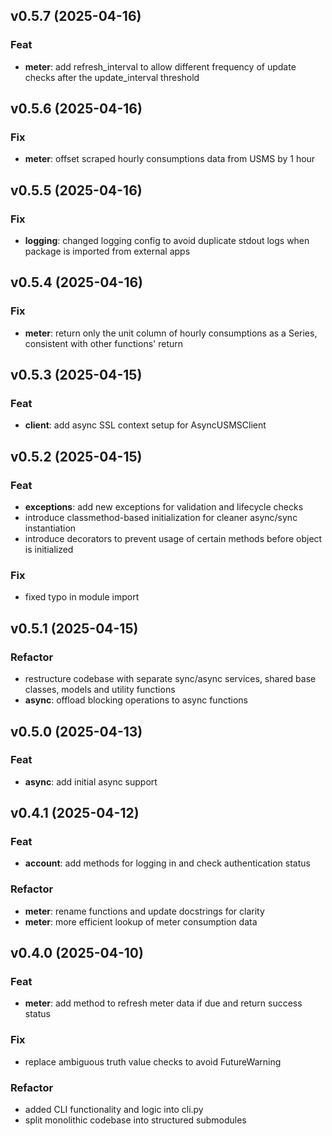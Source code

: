 ## v0.5.7 (2025-04-16)

### Feat

- **meter**: add refresh_interval to allow different frequency of update checks after the update_interval threshold

## v0.5.6 (2025-04-16)

### Fix

- **meter**: offset scraped hourly consumptions data from USMS by 1 hour

## v0.5.5 (2025-04-16)

### Fix

- **logging**: changed logging config to avoid duplicate stdout logs when package is imported from external apps

## v0.5.4 (2025-04-16)

### Fix

- **meter**: return only the unit column of hourly consumptions as a Series, consistent with other functions' return

## v0.5.3 (2025-04-15)

### Feat

- **client**: add async SSL context setup for AsyncUSMSClient

## v0.5.2 (2025-04-15)

### Feat

- **exceptions**: add new exceptions for validation and lifecycle checks
- introduce classmethod-based initialization for cleaner async/sync instantiation
- introduce decorators to prevent usage of certain methods before object is initialized

### Fix

- fixed typo in module import

## v0.5.1 (2025-04-15)

### Refactor

- restructure codebase with separate sync/async services, shared base classes, models and utility functions
- **async**: offload blocking operations to async functions

## v0.5.0 (2025-04-13)

### Feat

- **async**: add initial async support

## v0.4.1 (2025-04-12)

### Feat

- **account**: add methods for logging in and check authentication status

### Refactor

- **meter**: rename functions and update docstrings for clarity
- **meter**: more efficient lookup of meter consumption data

## v0.4.0 (2025-04-10)

### Feat

- **meter**: add method to refresh meter data if due and return success status

### Fix

- replace ambiguous truth value checks to avoid FutureWarning

### Refactor

- added CLI functionality and logic into cli.py
- split monolithic codebase into structured submodules
